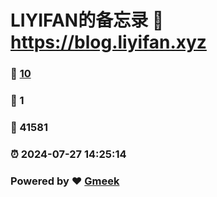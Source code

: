 # LIYIFAN的备忘录 :link: https://blog.liyifan.xyz 
### :page_facing_up: [10](https://blog.liyifan.xyz/tag.html) 
### :speech_balloon: 1 
### :hibiscus: 41581 
### :alarm_clock: 2024-07-27 14:25:14 
### Powered by :heart: [Gmeek](https://github.com/Meekdai/Gmeek)
